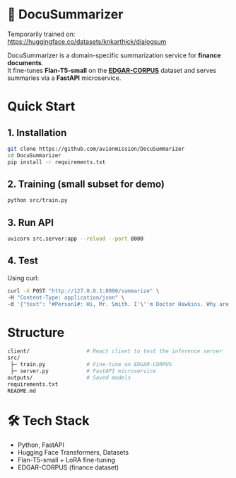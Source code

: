 # 📄 DocuSummarizer

Temporarily trained on: https://huggingface.co/datasets/knkarthick/dialogsum

DocuSummarizer is a domain-specific summarization service for **finance documents**.  
It fine-tunes **Flan-T5-small** on the **[EDGAR-CORPUS](https://huggingface.co/datasets/lmqg/edgar-corpus)** dataset and serves summaries via a **FastAPI** microservice.

# Quick Start

## 1. Installation
```bash
git clone https://github.com/avionmission/DocuSummarizer
cd DocuSummarizer
pip install -r requirements.txt
```

## 2. Training (small subset for demo)
```bash
python src/train.py
```

## 3. Run API
```bash
uvicorn src.server:app --reload --port 8000
```

## 4. Test
Using curl:
```bash
curl -X POST "http://127.0.0.1:8000/summarize" \
-H "Content-Type: application/json" \
-d '{"text": "#Person1#: Hi, Mr. Smith. I'\''m Doctor Hawkins. Why are you here today?\n#Person2#: I found it would be a good idea to get a check-up.\n#Person1#: Yes, well, you haven'\''t had one for 5 years. You should have one every year.\n#Person2#: I know. I figure as long as there is nothing wrong, why go see the doctor?\n#Person1#: Well, the best way to avoid serious illnesses is to find out about them early.\n#Person2#: Ok, thanks doctor."}'
```

# Structure
```bash
client/                  # React client to test the inference server
src/
 ├─ train.py             # Fine-tune on EDGAR-CORPUS
 ├─ server.py            # FastAPI microservice
outputs/                 # Saved models
requirements.txt
README.md
```

# 🛠 Tech Stack
- Python, FastAPI
- Hugging Face Transformers, Datasets
- Flan-T5-small + LoRA fine-tuning
- EDGAR-CORPUS (finance dataset)



